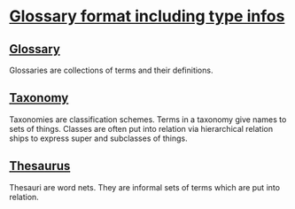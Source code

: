 # [Glossary format including type infos](#glossary-format-including-type-infos)

## [Glossary](#glossary)

<!--{
  "uri": "https://my.org/vocabulary/#glossary",
  "aliases": "Vocabulary"
}-->

Glossaries are collections of terms and their definitions.

## [Taxonomy](#taxonomy)

<!--{
  "uri": "https://my.org/vocabulary/#taxonomy"
}-->

Taxonomies are classification schemes. Terms in a taxonomy give names to sets of things. Classes are often put into relation via hierarchical relation ships to express super and subclasses of things.

## [Thesaurus](#thesaurus)

<!--{
  "uri": "https://my.org/vocabulary/#thesaurus"
}-->

Thesauri are word nets. They are informal sets of terms which are put into relation.
